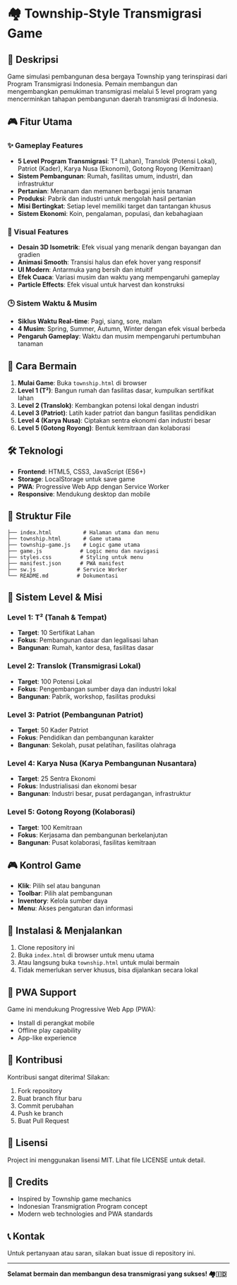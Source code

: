 # 🏘️ Township-Style Transmigrasi Game

## 📖 Deskripsi

Game simulasi pembangunan desa bergaya Township yang terinspirasi dari Program Transmigrasi Indonesia. Pemain membangun dan mengembangkan pemukiman transmigrasi melalui 5 level program yang mencerminkan tahapan pembangunan daerah transmigrasi di Indonesia.

## 🎮 Fitur Utama

### ✨ Gameplay Features
- **5 Level Program Transmigrasi**: T² (Lahan), Translok (Potensi Lokal), Patriot (Kader), Karya Nusa (Ekonomi), Gotong Royong (Kemitraan)
- **Sistem Pembangunan**: Rumah, fasilitas umum, industri, dan infrastruktur
- **Pertanian**: Menanam dan memanen berbagai jenis tanaman
- **Produksi**: Pabrik dan industri untuk mengolah hasil pertanian
- **Misi Bertingkat**: Setiap level memiliki target dan tantangan khusus
- **Sistem Ekonomi**: Koin, pengalaman, populasi, dan kebahagiaan

### 🎨 Visual Features
- **Desain 3D Isometrik**: Efek visual yang menarik dengan bayangan dan gradien
- **Animasi Smooth**: Transisi halus dan efek hover yang responsif
- **UI Modern**: Antarmuka yang bersih dan intuitif
- **Efek Cuaca**: Variasi musim dan waktu yang mempengaruhi gameplay
- **Particle Effects**: Efek visual untuk harvest dan konstruksi

### 🕒 Sistem Waktu & Musim
- **Siklus Waktu Real-time**: Pagi, siang, sore, malam
- **4 Musim**: Spring, Summer, Autumn, Winter dengan efek visual berbeda
- **Pengaruh Gameplay**: Waktu dan musim mempengaruhi pertumbuhan tanaman

## 🚀 Cara Bermain

1. **Mulai Game**: Buka `township.html` di browser
2. **Level 1 (T²)**: Bangun rumah dan fasilitas dasar, kumpulkan sertifikat lahan
3. **Level 2 (Translok)**: Kembangkan potensi lokal dengan industri
4. **Level 3 (Patriot)**: Latih kader patriot dan bangun fasilitas pendidikan
5. **Level 4 (Karya Nusa)**: Ciptakan sentra ekonomi dan industri besar
6. **Level 5 (Gotong Royong)**: Bentuk kemitraan dan kolaborasi

## 🛠️ Teknologi

- **Frontend**: HTML5, CSS3, JavaScript (ES6+)
- **Storage**: LocalStorage untuk save game
- **PWA**: Progressive Web App dengan Service Worker
- **Responsive**: Mendukung desktop dan mobile

## 📁 Struktur File

```
├── index.html          # Halaman utama dan menu
├── township.html       # Game utama
├── township-game.js    # Logic game utama
├── game.js            # Logic menu dan navigasi
├── styles.css         # Styling untuk menu
├── manifest.json      # PWA manifest
├── sw.js             # Service Worker
└── README.md         # Dokumentasi
```

## 🎯 Sistem Level & Misi

### Level 1: T² (Tanah & Tempat)
- **Target**: 10 Sertifikat Lahan
- **Fokus**: Pembangunan dasar dan legalisasi lahan
- **Bangunan**: Rumah, kantor desa, fasilitas dasar

### Level 2: Translok (Transmigrasi Lokal)
- **Target**: 100 Potensi Lokal
- **Fokus**: Pengembangan sumber daya dan industri lokal
- **Bangunan**: Pabrik, workshop, fasilitas produksi

### Level 3: Patriot (Pembangunan Patriot)
- **Target**: 50 Kader Patriot
- **Fokus**: Pendidikan dan pembangunan karakter
- **Bangunan**: Sekolah, pusat pelatihan, fasilitas olahraga

### Level 4: Karya Nusa (Karya Pembangunan Nusantara)
- **Target**: 25 Sentra Ekonomi
- **Fokus**: Industrialisasi dan ekonomi besar
- **Bangunan**: Industri besar, pusat perdagangan, infrastruktur

### Level 5: Gotong Royong (Kolaborasi)
- **Target**: 100 Kemitraan
- **Fokus**: Kerjasama dan pembangunan berkelanjutan
- **Bangunan**: Pusat kolaborasi, fasilitas kemitraan

## 🎮 Kontrol Game

- **Klik**: Pilih sel atau bangunan
- **Toolbar**: Pilih alat pembangunan
- **Inventory**: Kelola sumber daya
- **Menu**: Akses pengaturan dan informasi

## 🔧 Instalasi & Menjalankan

1. Clone repository ini
2. Buka `index.html` di browser untuk menu utama
3. Atau langsung buka `township.html` untuk mulai bermain
4. Tidak memerlukan server khusus, bisa dijalankan secara lokal

## 📱 PWA Support

Game ini mendukung Progressive Web App (PWA):
- Install di perangkat mobile
- Offline play capability
- App-like experience

## 🤝 Kontribusi

Kontribusi sangat diterima! Silakan:
1. Fork repository
2. Buat branch fitur baru
3. Commit perubahan
4. Push ke branch
5. Buat Pull Request

## 📄 Lisensi

Project ini menggunakan lisensi MIT. Lihat file LICENSE untuk detail.

## 🎨 Credits

- Inspired by Township game mechanics
- Indonesian Transmigration Program concept
- Modern web technologies and PWA standards

## 📞 Kontak

Untuk pertanyaan atau saran, silakan buat issue di repository ini.

---

**Selamat bermain dan membangun desa transmigrasi yang sukses! 🏘️🇮🇩** 
